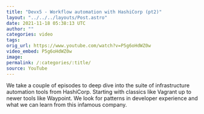 ```yaml
---
title: "Devx5 - Workflow automation with HashiCorp (pt2)"
layout: "../../../layouts/Post.astro"
date: 2021-11-18 05:38:13 UTC
author: ""
categories: video
tags: 
orig_url: https://www.youtube.com/watch?v=P5g6oHdWZ0w
video_embed: P5g6oHdWZ0w
image:
permalink: /:categories/:title/
source: YouTube
---
```

We take a couple of episodes to deep dive into the suite of infrastructure automation tools from HashiCorp. Starting with classics like Vagrant up to newer tools like Waypoint. We look for patterns in developer experience and what we can learn from this infamous company.